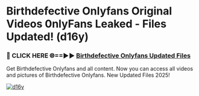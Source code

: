 # Birthdefective Onlyfans Original Videos 0nlyFans Leaked - Files Updated! (d16y)

<h3>🔴 CLICK HERE 🌐==►► <a href="https://tinyurl.com/ehrbuxhb" rel="nofollow">Birthdefective Onlyfans Updated Files</a></h3>

Get Birthdefective Onlyfans and all content. Now you can access all videos and pictures of Birthdefective Onlyfans. New Updated Files 2025!

[![d16y](https://i.imgur.com/lVYEuWS.gif)](https://tinyurl.com/ehrbuxhb)
